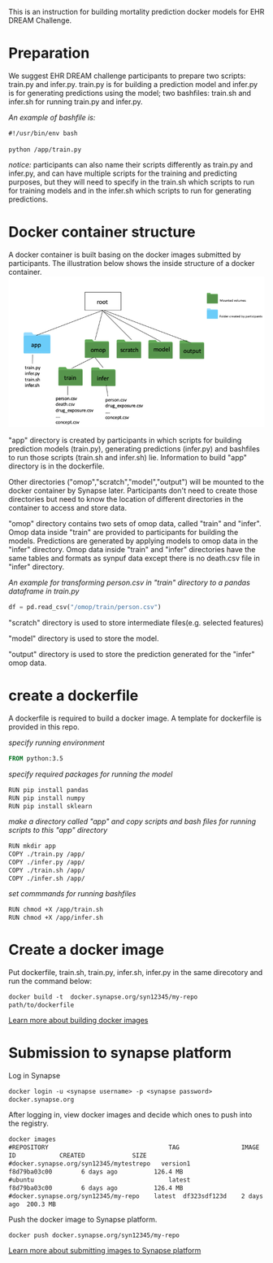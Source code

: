 
This is an instruction for building mortality prediction docker models for EHR DREAM Challenge.
# Preparation
We suggest EHR DREAM challenge participants to prepare two scripts: train.py and infer.py.
train.py is for building a prediction model and infer.py is for generating predictions using the model; two bashfiles: train.sh and infer.sh for running train.py and infer.py.

*An example of bashfile is:*
```
#!/usr/bin/env bash

python /app/train.py

```
*notice:* participants can also name their scripts differently as train.py and infer.py, and can have multiple scripts for the training and predicting purposes, but they will need to specify in the train.sh which scripts to run for training models and in the infer.sh which scripts to run for generating predictions.

# Docker container structure

A docker container is built basing on the docker images submitted by participants. The illustration below shows the inside structure of a docker container.
![docker container structure](./pics/docker_container_structure.png)

"app" directory is created by participants in which scripts for building prediction models (train.py), generating predictions (infer.py) and bashfiles to run those scripts (train.sh and infer.sh) lie. Information to build "app" directory is in the dockerfile.

Other directories ("omop","scratch","model","output") will be mounted to the docker container by Synapse later. Participants don't need to create those directories but need to know the location of different directories in the container to access and store data.

"omop" directory contains two sets of omop data, called "train" and "infer". Omop data inside "train" are provided to participants for building the models. Predictions are generated by applying models to omop data in the "infer" directory.  Omop data inside "train" and "infer" directories have the same tables and formats as synpuf data except there is no death.csv file  in "infer" directory.

*An example for transforming person.csv in "train" directory to a pandas dataframe in train.py*
```python
df = pd.read_csv("/omop/train/person.csv")
```

"scratch" directory is used to store intermediate files(e.g. selected features)

"model" directory is used to store the model.

"output" directory is used to store the prediction generated for the "infer" omop data.


# create a dockerfile

A dockerfile is required to build a docker image. A template for dockerfile is provided in this repo.


*specify running environment*
```dockerfile
FROM python:3.5
```

*specify required packages for running the model*
```
RUN pip install pandas
RUN pip install numpy
RUN pip install sklearn
```

*make a directory called "app" and copy scripts and bash files for running scripts to this "app" directory*
```
RUN mkdir app
COPY ./train.py /app/
COPY ./infer.py /app/
COPY ./train.sh /app/
COPY ./infer.sh /app/
```

*set commmands for running bashfiles*
```
RUN chmod +X /app/train.sh
RUN chmod +X /app/infer.sh
```
# Create a docker image
Put dockerfile, train.sh, train.py, infer.sh, infer.py in the same direcotory and run the command below:
```
docker build -t  docker.synapse.org/syn12345/my-repo path/to/dockerfile
```
[Learn more about building docker images](https://docs.docker.com/get-started/)
# Submission to synapse platform
Log in Synapse
```
docker login -u <synapse username> -p <synapse password> docker.synapse.org
```
After logging in, view docker images and decide which ones to push into the registry.
```
docker images
#REPOSITORY                                 TAG                 IMAGE ID            CREATED             SIZE
#docker.synapse.org/syn12345/mytestrepo   version1            f8d79ba03c00        6 days ago          126.4 MB
#ubuntu                                     latest              f8d79ba03c00        6 days ago          126.4 MB
#docker.synapse.org/syn12345/my-repo	latest	df323sdf123d	2 days ago	200.3 MB
```
Push the docker image to Synapse platform.
```
docker push docker.synapse.org/syn12345/my-repo
```
[Learn more about submitting images to Synapse platform](https://docs.synapse.org/articles/docker.html)
